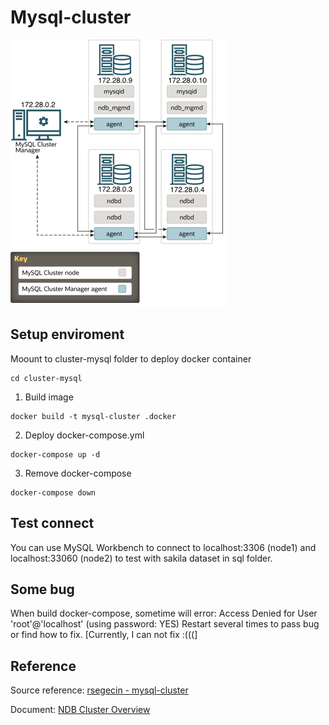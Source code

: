 # Mysql-cluster
![Architure](./fig/architure.png)
## Setup enviroment
Moount to cluster-mysql folder to deploy docker container
```
cd cluster-mysql
```
1. Build image 
```
docker build -t mysql-cluster .docker 
```
2. Deploy docker-compose.yml
```
docker-compose up -d
```
3. Remove docker-compose
```
docker-compose down
```
## Test connect
You can use MySQL Workbench to connect to localhost:3306 (node1) and localhost:33060 (node2) to test with sakila dataset in sql folder.
## Some bug
When build docker-compose, sometime will error:
Access Denied for User 'root'@'localhost' (using password: YES)
Restart several times to pass bug or find how to fix. [Currently, I can not fix :(((]

## Reference
Source reference: [rsegecin - mysql-cluster](https://github.com/rsegecin/mysql-cluster)

Document: [NDB Cluster Overview](https://docs.oracle.com/cd/E17952_01/mysql-5.6-en/mysql-cluster-overview.html)